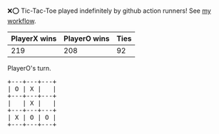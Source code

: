 :x::o: Tic-Tac-Toe played indefinitely by github action runners! See [my workflow](.github/workflows/play.yaml).

|PlayerX wins|PlayerO wins|Ties|
|-|-|-|
|219|208|92|

PlayerO's turn.

<pre>
+---+---+---+
| O | X |   |
+---+---+---+
|   | X |   |
+---+---+---+
| X | O | O |
+---+---+---+
</pre>
